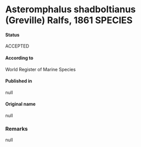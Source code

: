 Asteromphalus shadboltianus (Greville) Ralfs, 1861 SPECIES
=======

#### Status
ACCEPTED

#### According to
World Register of Marine Species

#### Published in
null

#### Original name
null

### Remarks
null